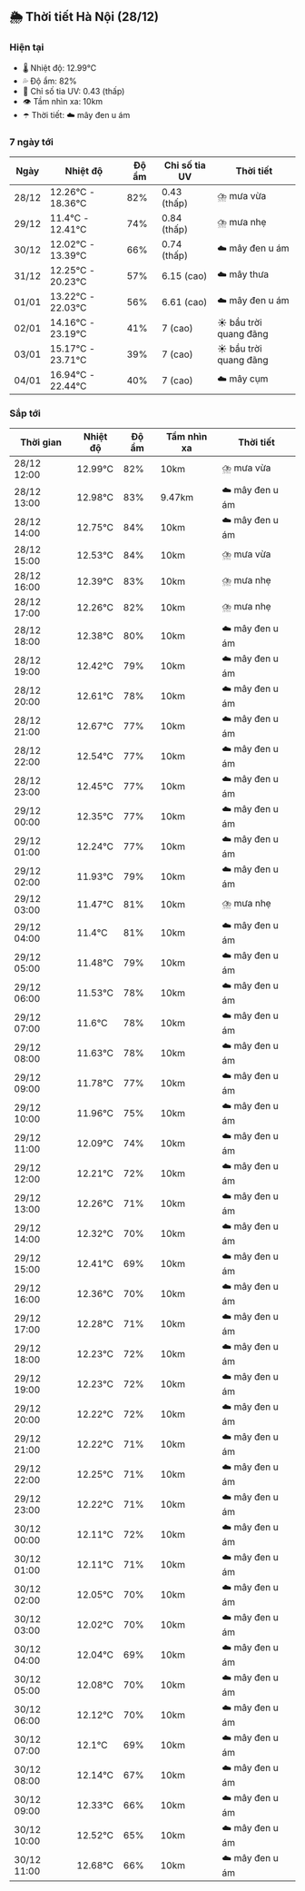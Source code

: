 ## 🌦️ Thời tiết Hà Nội (28/12)

### Hiện tại

- 🌡️ Nhiệt độ: 12.99℃
- 💦 Độ ẩm: 82%
- 🌟 Chỉ số tia UV: 0.43 (thấp)
- 👁️ Tầm nhìn xa: 10km
- ☂️ Thời tiết: ☁️ mây đen u ám

### 7 ngày tới

| Ngày | Nhiệt độ | Độ ẩm | Chỉ số tia UV | Thời tiết |
| --- | --- | --- | --- | --- |
| 28/12 | 12.26℃ - 18.36℃ | 82% | 0.43 (thấp) | ⛈️ mưa vừa |
| 29/12 | 11.4℃ - 12.41℃ | 74% | 0.84 (thấp) | ⛈️ mưa nhẹ |
| 30/12 | 12.02℃ - 13.39℃ | 66% | 0.74 (thấp) | ☁️ mây đen u ám |
| 31/12 | 12.25℃ - 20.23℃ | 57% | 6.15 (cao) | ☁️ mây thưa |
| 01/01 | 13.22℃ - 22.03℃ | 56% | 6.61 (cao) | ☁️ mây đen u ám |
| 02/01 | 14.16℃ - 23.19℃ | 41% | 7 (cao) | ☀️ bầu trời quang đãng |
| 03/01 | 15.17℃ - 23.71℃ | 39% | 7 (cao) | ☀️ bầu trời quang đãng |
| 04/01 | 16.94℃ - 22.44℃ | 40% | 7 (cao) | ☁️ mây cụm |

### Sắp tới

| Thời gian | Nhiệt độ | Độ ẩm | Tầm nhìn xa | Thời tiết |
| --- | --- | --- | --- | --- |
| 28/12 12:00 | 12.99℃ | 82% | 10km | ⛈️ mưa vừa |
| 28/12 13:00 | 12.98℃ | 83% | 9.47km | ☁️ mây đen u ám |
| 28/12 14:00 | 12.75℃ | 84% | 10km | ☁️ mây đen u ám |
| 28/12 15:00 | 12.53℃ | 84% | 10km | ⛈️ mưa vừa |
| 28/12 16:00 | 12.39℃ | 83% | 10km | ⛈️ mưa nhẹ |
| 28/12 17:00 | 12.26℃ | 82% | 10km | ⛈️ mưa nhẹ |
| 28/12 18:00 | 12.38℃ | 80% | 10km | ☁️ mây đen u ám |
| 28/12 19:00 | 12.42℃ | 79% | 10km | ☁️ mây đen u ám |
| 28/12 20:00 | 12.61℃ | 78% | 10km | ☁️ mây đen u ám |
| 28/12 21:00 | 12.67℃ | 77% | 10km | ☁️ mây đen u ám |
| 28/12 22:00 | 12.54℃ | 77% | 10km | ☁️ mây đen u ám |
| 28/12 23:00 | 12.45℃ | 77% | 10km | ☁️ mây đen u ám |
| 29/12 00:00 | 12.35℃ | 77% | 10km | ☁️ mây đen u ám |
| 29/12 01:00 | 12.24℃ | 77% | 10km | ☁️ mây đen u ám |
| 29/12 02:00 | 11.93℃ | 79% | 10km | ☁️ mây đen u ám |
| 29/12 03:00 | 11.47℃ | 81% | 10km | ⛈️ mưa nhẹ |
| 29/12 04:00 | 11.4℃ | 81% | 10km | ☁️ mây đen u ám |
| 29/12 05:00 | 11.48℃ | 79% | 10km | ☁️ mây đen u ám |
| 29/12 06:00 | 11.53℃ | 78% | 10km | ☁️ mây đen u ám |
| 29/12 07:00 | 11.6℃ | 78% | 10km | ☁️ mây đen u ám |
| 29/12 08:00 | 11.63℃ | 78% | 10km | ☁️ mây đen u ám |
| 29/12 09:00 | 11.78℃ | 77% | 10km | ☁️ mây đen u ám |
| 29/12 10:00 | 11.96℃ | 75% | 10km | ☁️ mây đen u ám |
| 29/12 11:00 | 12.09℃ | 74% | 10km | ☁️ mây đen u ám |
| 29/12 12:00 | 12.21℃ | 72% | 10km | ☁️ mây đen u ám |
| 29/12 13:00 | 12.26℃ | 71% | 10km | ☁️ mây đen u ám |
| 29/12 14:00 | 12.32℃ | 70% | 10km | ☁️ mây đen u ám |
| 29/12 15:00 | 12.41℃ | 69% | 10km | ☁️ mây đen u ám |
| 29/12 16:00 | 12.36℃ | 70% | 10km | ☁️ mây đen u ám |
| 29/12 17:00 | 12.28℃ | 71% | 10km | ☁️ mây đen u ám |
| 29/12 18:00 | 12.23℃ | 72% | 10km | ☁️ mây đen u ám |
| 29/12 19:00 | 12.23℃ | 72% | 10km | ☁️ mây đen u ám |
| 29/12 20:00 | 12.22℃ | 72% | 10km | ☁️ mây đen u ám |
| 29/12 21:00 | 12.22℃ | 71% | 10km | ☁️ mây đen u ám |
| 29/12 22:00 | 12.25℃ | 71% | 10km | ☁️ mây đen u ám |
| 29/12 23:00 | 12.22℃ | 71% | 10km | ☁️ mây đen u ám |
| 30/12 00:00 | 12.11℃ | 72% | 10km | ☁️ mây đen u ám |
| 30/12 01:00 | 12.11℃ | 71% | 10km | ☁️ mây đen u ám |
| 30/12 02:00 | 12.05℃ | 70% | 10km | ☁️ mây đen u ám |
| 30/12 03:00 | 12.02℃ | 70% | 10km | ☁️ mây đen u ám |
| 30/12 04:00 | 12.04℃ | 69% | 10km | ☁️ mây đen u ám |
| 30/12 05:00 | 12.08℃ | 70% | 10km | ☁️ mây đen u ám |
| 30/12 06:00 | 12.12℃ | 70% | 10km | ☁️ mây đen u ám |
| 30/12 07:00 | 12.1℃ | 69% | 10km | ☁️ mây đen u ám |
| 30/12 08:00 | 12.14℃ | 67% | 10km | ☁️ mây đen u ám |
| 30/12 09:00 | 12.33℃ | 66% | 10km | ☁️ mây đen u ám |
| 30/12 10:00 | 12.52℃ | 65% | 10km | ☁️ mây đen u ám |
| 30/12 11:00 | 12.68℃ | 66% | 10km | ☁️ mây đen u ám |
